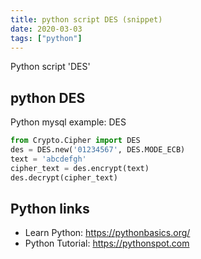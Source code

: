 ```yaml
---
title: python script DES (snippet)
date: 2020-03-03
tags: ["python"]
---
```

Python script 'DES'


## python DES

Python mysql example: DES

```python
from Crypto.Cipher import DES
des = DES.new('01234567', DES.MODE_ECB)
text = 'abcdefgh'
cipher_text = des.encrypt(text)
des.decrypt(cipher_text)


```

## Python links

- Learn Python: https://pythonbasics.org/
- Python Tutorial: https://pythonspot.com
